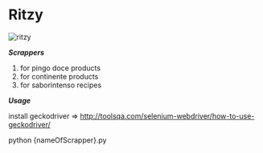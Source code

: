 # Ritzy

![ritzy](http://www.clker.com/cliparts/w/d/j/i/X/B/circulo-r-md.png[/img])



***Scrappers***

1. for pingo doce products
2. for continente products
3. for saborintenso recipes

***Usage***

install geckodriver => http://toolsqa.com/selenium-webdriver/how-to-use-geckodriver/

python {nameOfScrapper}.py


